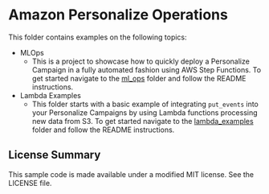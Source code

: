 # Amazon Personalize Operations

This folder contains examples on the following topics:

* MLOps
    - This is a project to showcase how to quickly deploy a Personalize Campaign in a fully automated fashion using AWS Step Functions. To get started navigate to the [ml_ops](opreations/ml_ops/) folder and follow the README instructions.
* Lambda Examples
    - This folder starts with a basic example of integrating `put_events` into your Personalize Campaigns by using Lambda functions processing new data from S3. To get started navigate to the [lambda_examples](opreations/lambda_examples/) folder and follow the README instructions.


## License Summary

This sample code is made available under a modified MIT license. See the LICENSE file.
